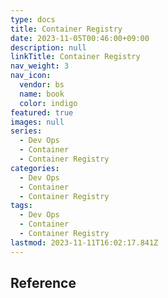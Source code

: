 ```yaml
---
type: docs
title: Container Registry
date: 2023-11-05T00:46:00+09:00
description: null
linkTitle: Container Registry
nav_weight: 3
nav_icon:
  vendor: bs
  name: book
  color: indigo
featured: true
images: null
series:
  - Dev Ops
  - Container
  - Container Registry
categories:
  - Dev Ops
  - Container
  - Container Registry
tags:
  - Dev Ops
  - Container
  - Container Registry
lastmod: 2023-11-11T16:02:17.841Z
---
```


## Reference
